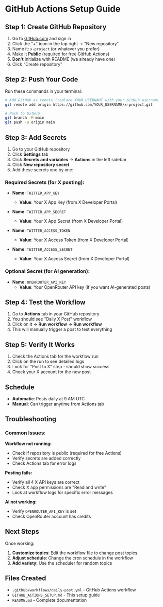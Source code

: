 # GitHub Actions Setup Guide

## Step 1: Create GitHub Repository

1. Go to [GitHub.com](https://github.com) and sign in
2. Click the "+" icon in the top right → "New repository"
3. Name it: `x-project` (or whatever you prefer)
4. Make it **Public** (required for free GitHub Actions)
5. **Don't** initialize with README (we already have one)
6. Click "Create repository"

## Step 2: Push Your Code

Run these commands in your terminal:

```bash
# Add GitHub as remote (replace YOUR_USERNAME with your GitHub username)
git remote add origin https://github.com/YOUR_USERNAME/x-project.git

# Push to GitHub
git branch -M main
git push -u origin main
```

## Step 3: Add Secrets

1. Go to your GitHub repository
2. Click **Settings** tab
3. Click **Secrets and variables** → **Actions** in the left sidebar
4. Click **New repository secret**
5. Add these secrets one by one:

### Required Secrets (for X posting):
- **Name**: `TWITTER_APP_KEY`
  - **Value**: Your X App Key (from X Developer Portal)

- **Name**: `TWITTER_APP_SECRET`
  - **Value**: Your X App Secret (from X Developer Portal)

- **Name**: `TWITTER_ACCESS_TOKEN`
  - **Value**: Your X Access Token (from X Developer Portal)

- **Name**: `TWITTER_ACCESS_SECRET`
  - **Value**: Your X Access Secret (from X Developer Portal)

### Optional Secret (for AI generation):
- **Name**: `OPENROUTER_API_KEY`
  - **Value**: Your OpenRouter API key (if you want AI-generated posts)

## Step 4: Test the Workflow

1. Go to **Actions** tab in your GitHub repository
2. You should see "Daily X Post" workflow
3. Click on it → **Run workflow** → **Run workflow**
4. This will manually trigger a post to test everything

## Step 5: Verify It Works

1. Check the Actions tab for the workflow run
2. Click on the run to see detailed logs
3. Look for "Post to X" step - should show success
4. Check your X account for the new post

## Schedule

- **Automatic**: Posts daily at 9 AM UTC
- **Manual**: Can trigger anytime from Actions tab

## Troubleshooting

### Common Issues:

**Workflow not running:**
- Check if repository is public (required for free Actions)
- Verify secrets are added correctly
- Check Actions tab for error logs

**Posting fails:**
- Verify all 4 X API keys are correct
- Check X app permissions are "Read and write"
- Look at workflow logs for specific error messages

**AI not working:**
- Verify `OPENROUTER_API_KEY` is set
- Check OpenRouter account has credits

## Next Steps

Once working:
1. **Customize topics**: Edit the workflow file to change post topics
2. **Adjust schedule**: Change the cron schedule in the workflow
3. **Add variety**: Use the scheduler for random topics

## Files Created

- `.github/workflows/daily-post.yml` - GitHub Actions workflow
- `GITHUB_ACTIONS_SETUP.md` - This setup guide
- `README.md` - Complete documentation 
